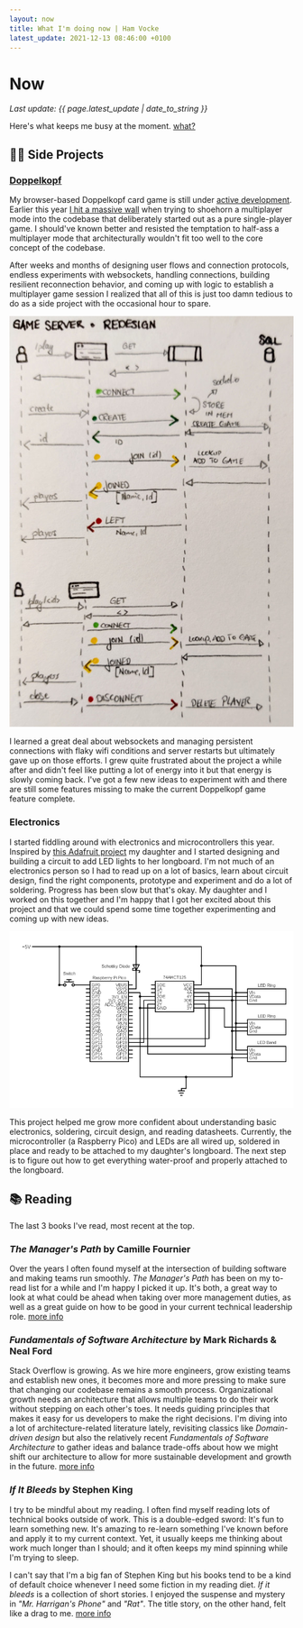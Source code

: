 ```yaml
---
layout: now
title: What I'm doing now | Ham Vocke
latest_update: 2021-12-13 08:46:00 +0100
---
```


# Now
_Last update: {{ page.latest_update | date_to_string }}_

Here's what keeps me busy at the moment. [what?](https://nownownow.com/about)

## 👨‍💻 Side Projects

### [Doppelkopf](https://doppelkopf.party)

My browser-based Doppelkopf card game is still under [active development](https://github.com/hamvocke/doppelkopf). Earlier this year [I hit a massive wall](https://github.com/hamvocke/doppelkopf/issues/62) when trying to shoehorn a multiplayer mode into the codebase that deliberately started out as a pure single-player game. I should've known better and resisted the temptation to half-ass a multiplayer mode that architecturally wouldn't fit too well to the core concept of the codebase.

After weeks and months of designing user flows and connection protocols, endless experiments with websockets, handling connections, building resilient reconnection behavior, and coming up with logic to establish a multiplayer game session I realized that all of this is just too damn tedious to do as a side project with the occasional hour to spare.

![game server sequence diagram](/assets/img/uploads/gameserver-sequence-diagram.jpg)

I learned a great deal about websockets and managing persistent connections with flaky wifi conditions and server restarts but ultimately gave up on those efforts. I grew quite frustrated about the project a while after and didn't feel like putting a lot of energy into it but that energy is slowly coming back. I've got a few new ideas to experiment with and there are still some features missing to make the current Doppelkopf game feature complete.

### Electronics

I started fiddling around with electronics and microcontrollers this year. Inspired by [this Adafruit project](https://learn.adafruit.com/flora-neopixel-led-skateboard-upgrade/overview) my daughter and I started designing and building a circuit to add LED lights to her longboard. I'm not much of an electronics person so I had to read up on a lot of basics, learn about circuit design, find the right components, prototype and experiment and do a lot of soldering. Progress has been slow but that's okay. My daughter and I worked on this together and I'm happy that I got her excited about this project and that we could spend some time together experimenting and coming up with new ideas.

![circuit diagram for the longboard illumination project](/assets/img/uploads/circuit.png)

This project helped me grow more confident about understanding basic electronics, soldering, circuit design, and reading datasheets. Currently, the microcontroller (a Raspberry Pico) and LEDs are all wired up, soldered in place and ready to be attached to my daughter's longboard. The next step is to figure out how to get everything water-proof and properly attached to the longboard.


## 📚 Reading
The last 3 books I've read, most recent at the top.

### _The Manager's Path_ by Camille Fournier 

Over the years I often found myself at the intersection of building software and making teams run smoothly. _The Manager's Path_ has been on my to-read list for a while and I'm happy I picked it up. It's both, a great way to look at what could be ahead when taking over more management duties, as well as a great guide on how to be good in your current technical leadership role. [more info](https://www.oreilly.com/library/view/the-managers-path/9781491973882/)

### _Fundamentals of Software Architecture_ by Mark Richards & Neal Ford

Stack Overflow is growing. As we hire more engineers, grow existing teams and establish new ones, it becomes more and more pressing to make sure that changing our codebase remains a smooth process. Organizational growth needs an architecture that allows multiple teams to do their work without stepping on each other's toes. It needs guiding principles that makes it easy for us developers to make the right decisions. I'm diving into a lot of architecture-related literature lately, revisiting classics like _Domain-driven design_ but also the relatively recent _Fundamentals of Software Architecture_ to gather ideas and balance trade-offs about how we might shift our architecture to allow for more sustainable development and growth in the future. [more info](https://www.oreilly.com/library/view/fundamentals-of-software/9781492043447/)

### _If It Bleeds_ by Stephen King

I try to be mindful about my reading. I often find myself reading lots of technical books outside of work. This is a double-edged sword: It's fun to learn something new. It's amazing to re-learn something I've known before and apply it to my current context. Yet, it usually keeps me thinking about work much longer than I should; and it often keeps my mind spinning while I'm trying to sleep.

I can't say that I'm a big fan of Stephen King but his books tend to be a kind of default choice whenever I need some fiction in my reading diet. _If it bleeds_ is a collection of short stories. I enjoyed the suspense and mystery in _"Mr. Harrigan's Phone"_ and _"Rat"_. The title story, on the other hand, felt like a drag to me. [more info](https://en.wikipedia.org/wiki/If_It_Bleeds)

